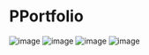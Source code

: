 # PPortfolio
![image](https://user-images.githubusercontent.com/78405778/177357351-cb2d02b4-76a4-4ec6-ad64-f9c6bda3c951.png)
![image](https://user-images.githubusercontent.com/78405778/177357671-5ef150d6-38a8-447d-94d4-33b646f5be31.png)
![image](https://user-images.githubusercontent.com/78405778/177357781-6c52cfd2-5d2b-43fb-9cf5-51527731aab3.png)
![image](https://user-images.githubusercontent.com/78405778/177358528-b090d100-0963-42d6-a2f4-387f7ab51215.png)

